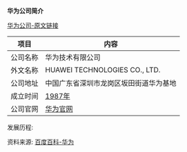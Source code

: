 **华为公司简介**


[华为公司-原文链接](https://www.it-this-year.com/2020/05/12/488)

|项目|内容|
|-----|-----|
|公司名称|华为技术有限公司|
|外文名称|HUAWEI TECHNOLOGIES CO., LTD.|
|公司地址|中国广东省深圳市龙岗区坂田街道华为基地|
|成立时间|[1987年](https://www.it-this-year.com/2020/01/22/86)|
|公司官网|[华为官网](https://www.huawei.com/cn/?ic_medium=direct&ic_source=surlent)|

发展历程:

资料来源: 
[百度百科-华为](https://baike.baidu.com/item/%E5%8D%8E%E4%B8%BA%E6%8A%80%E6%9C%AF%E6%9C%89%E9%99%90%E5%85%AC%E5%8F%B8/6455903?fromtitle=%E5%8D%8E%E4%B8%BA&fromid=298705&fr=aladdin)